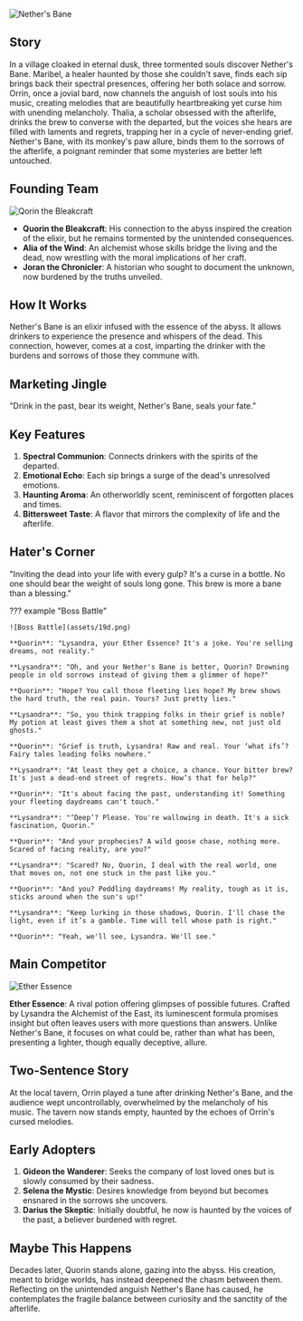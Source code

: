 ![Nether's Bane](assets/19.png)

## Story

In a village cloaked in eternal dusk, three tormented souls discover Nether's Bane. Maribel, a healer haunted by those she couldn't save, finds each sip brings back their spectral presences, offering her both solace and sorrow. Orrin, once a jovial bard, now channels the anguish of lost souls into his music, creating melodies that are beautifully heartbreaking yet curse him with unending melancholy. Thalia, a scholar obsessed with the afterlife, drinks the brew to converse with the departed, but the voices she hears are filled with laments and regrets, trapping her in a cycle of never-ending grief. Nether's Bane, with its monkey's paw allure, binds them to the sorrows of the afterlife, a poignant reminder that some mysteries are better left untouched.

## Founding Team

![Qorin the Bleakcraft](assets/19c.png)

- **Quorin the Bleakcraft**: His connection to the abyss inspired the creation of the elixir, but he remains tormented by the unintended consequences.
- **Alia of the Wind**: An alchemist whose skills bridge the living and the dead, now wrestling with the moral implications of her craft.
- **Joran the Chronicler**: A historian who sought to document the unknown, now burdened by the truths unveiled.

## How It Works

Nether's Bane is an elixir infused with the essence of the abyss. It allows drinkers to experience the presence and whispers of the dead. This connection, however, comes at a cost, imparting the drinker with the burdens and sorrows of those they commune with.

## Marketing Jingle

"Drink in the past, bear its weight, Nether's Bane, seals your fate."

## Key Features

1. **Spectral Communion**: Connects drinkers with the spirits of the departed.
2. **Emotional Echo**: Each sip brings a surge of the dead's unresolved emotions.
3. **Haunting Aroma**: An otherworldly scent, reminiscent of forgotten places and times.
4. **Bittersweet Taste**: A flavor that mirrors the complexity of life and the afterlife.

## Hater's Corner

"Inviting the dead into your life with every gulp? It's a curse in a bottle. No one should bear the weight of souls long gone. This brew is more a bane than a blessing."

??? example "Boss Battle"

    ![Boss Battle](assets/19d.png)

    **Quorin**: "Lysandra, your Ether Essence? It's a joke. You're selling dreams, not reality."

    **Lysandra**: "Oh, and your Nether's Bane is better, Quorin? Drowning people in old sorrows instead of giving them a glimmer of hope?"

    **Quorin**: "Hope? You call those fleeting lies hope? My brew shows the hard truth, the real pain. Yours? Just pretty lies."

    **Lysandra**: "So, you think trapping folks in their grief is noble? My potion at least gives them a shot at something new, not just old ghosts."

    **Quorin**: "Grief is truth, Lysandra! Raw and real. Your ‘what ifs’? Fairy tales leading folks nowhere."

    **Lysandra**: "At least they get a choice, a chance. Your bitter brew? It's just a dead-end street of regrets. How’s that for help?"

    **Quorin**: "It's about facing the past, understanding it! Something your fleeting daydreams can't touch."

    **Lysandra**: "‘Deep’? Please. You're wallowing in death. It's a sick fascination, Quorin."

    **Quorin**: "And your prophecies? A wild goose chase, nothing more. Scared of facing reality, are you?"

    **Lysandra**: "Scared? No, Quorin, I deal with the real world, one that moves on, not one stuck in the past like you."

    **Quorin**: "And you? Peddling daydreams! My reality, tough as it is, sticks around when the sun's up!"

    **Lysandra**: "Keep lurking in those shadows, Quorin. I'll chase the light, even if it’s a gamble. Time will tell whose path is right."

    **Quorin**: "Yeah, we'll see, Lysandra. We'll see."

## Main Competitor

![Ether Essence](assets/19a.png)

**Ether Essence**: A rival potion offering glimpses of possible futures. Crafted by Lysandra the Alchemist of the East, its luminescent formula promises insight but often leaves users with more questions than answers. Unlike Nether's Bane, it focuses on what could be, rather than what has been, presenting a lighter, though equally deceptive, allure.

## Two-Sentence Story

At the local tavern, Orrin played a tune after drinking Nether's Bane, and the audience wept uncontrollably, overwhelmed by the melancholy of his music. The tavern now stands empty, haunted by the echoes of Orrin's cursed melodies.

## Early Adopters

1. **Gideon the Wanderer**: Seeks the company of lost loved ones but is slowly consumed by their sadness.
2. **Selena the Mystic**: Desires knowledge from beyond but becomes ensnared in the sorrows she uncovers.
3. **Darius the Skeptic**: Initially doubtful, he now is haunted by the voices of the past, a believer burdened with regret.

## Maybe This Happens

Decades later, Quorin stands alone, gazing into the abyss. His creation, meant to bridge worlds, has instead deepened the chasm between them. Reflecting on the unintended anguish Nether's Bane has caused, he contemplates the fragile balance between curiosity and the sanctity of the afterlife.
